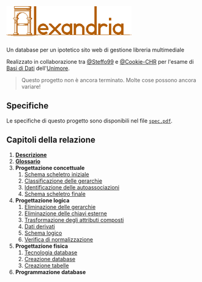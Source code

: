 # ![Alexandria](img/0-README/alexandria.png)

Un database per un ipotetico sito web di gestione libreria multimediale

Realizzato in collaborazione tra [@Steffo99](https://github.com/Steffo99/) e [@Cookie-CHR](https://github.com/Cookie-CHR) per l'esame di [Basi di Dati](http://personale.unimore.it/rubrica/contenutiad/rmartoglia/2019/58030/N0/N0/9999) dell'[Unimore](https://www.unimore.it/).

> Questo progetto non è ancora terminato. Molte cose possono ancora variare!

## Specifiche

Le specifiche di questo progetto sono disponibili nel file [`spec.pdf`](0-spec.pdf).

## Capitoli della relazione

1. **[Descrizione](1-descrizione.md)**
2. **[Glossario](2-glossario.md)**
3. **Progettazione concettuale**
    1. [Schema scheletro iniziale](3-1-schema-scheletro.md)
    2. [Classificazione delle gerarchie](3-2-gerarchie.md)
    3. [Identificazione delle autoassociazioni](3-3-autoassociazioni.md)
    4. [Schema scheletro finale](3-4-schema-finale.md)
4. **Progettazione logica**
    1. [Eliminazione delle gerarchie](4-1-eliminazione-gerarchie.md)
    2. [Eliminazione delle chiavi esterne](4-2-eliminazione-chiavi-esterne.md)
    <!--La selezione delle chiavi primarie la abbiamo già fatta in 3-4, la dobbiamo spostare qui?-->
    3. [Trasformazione degli attributi composti](4-3-trasformazione-degli-attributi-composti.md)
    <!--Bisogna finire dati daerviati!-->
    4. [Dati derivati](4-4-dati-derivati.md)
    5. [Schema logico](4-5-schema-logico.md)
    6. [Verifica di normalizzazione](4-6-normalizzazione.md)
5. **Progettazione fisica**
    1. [Tecnologia database](5-1-tecnologia-database.md)
    2. [Creazione database](5-2-creazione-database.md)
    3. [Creazione tabelle](5-3-creazione-tabelle.md)
6. **Programmazione database**

